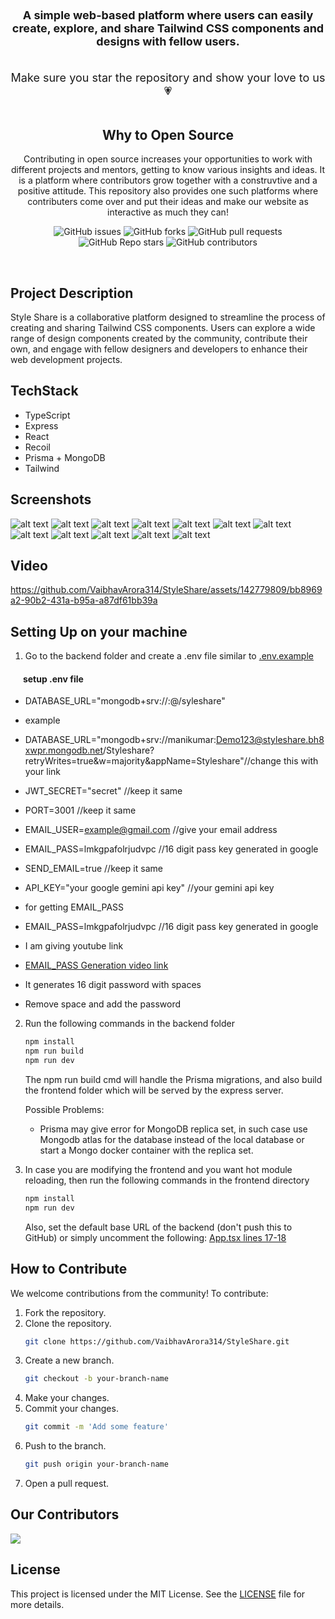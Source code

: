 <div style="display:none;" align="center">
<h1><font size="10"> Style Share </font></h1>

<!-- repo intro -->

</div>
<div align="center">

<h3><font size="4">A simple web-based platform where users can easily create, explore, and share Tailwind CSS components and designs with fellow users.</h3>
<br>
Make sure you star the repository and show your love to us💗
</font>
<br>
<br>
<p>

## Why to Open Source

Contributing in open source increases your opportunities to work with different projects and mentors, getting to know various insights and ideas. It is a platform where contributors grow together with a construvtive and a positive attitude.
This repository also provides one such platforms where contributers come over and put their ideas  and make our website as interactive as much they can!

![GitHub issues](https://img.shields.io/github/issues/VaibhavArora314/StyleShare)
![GitHub forks](https://img.shields.io/github/forks/VaibhavArora314/StyleShare)
![GitHub pull requests](https://img.shields.io/github/issues-pr/VaibhavArora314/StyleShare)
![GitHub Repo stars](https://img.shields.io/github/stars/VaibhavArora314/StyleShare)
![GitHub contributors](https://img.shields.io/github/contributors/VaibhavArora314/StyleShare)


</p>

</div>
<br>

## Project Description

Style Share is a collaborative platform designed to streamline the process of creating and sharing Tailwind CSS components. Users can explore a wide range of design components created by the community, contribute their own, and engage with fellow designers and developers to enhance their web development projects.

## TechStack

- TypeScript
- Express
- React
- Recoil
- Prisma + MongoDB
- Tailwind

## Screenshots

![alt text](./screenshots/Screenshot_home.png)
![alt text](./screenshots/Screenshot_aboutus.png)
![alt text](./screenshots/Screenshot_signup.png)
![alt text](./screenshots/Screenshot_signin.png)
![alt text](./screenshots/Screenshot_posts.png)
![alt text](./screenshots/Screenshot_codeeditor.png)
![alt text](./screenshots/Screenshot_newpost.png)
![alt text](./screenshots/Screenshot_leaderboard.png)
![alt text](./screenshots/Screenshot_profile.png)
![alt text](./screenshots/Screenshot_faqs.png)
![alt text](./screenshots/Screenshot_favourites.png)
![alt text](./screenshots/Screenshot_footer.png)


## Video

https://github.com/VaibhavArora314/StyleShare/assets/142779809/bb8969a2-90b2-431a-b95a-a87df61bb39a

## Setting Up on your machine

1. Go to the backend folder and create a .env file similar to [.env.example](https://github.com/VaibhavArora314/StyleShare/blob/main/backend/.env.example)

 <h4>&nbsp;&nbsp;&nbsp;&nbsp;&nbsp; setup .env file</h4>

- DATABASE_URL="mongodb+srv://<username>:<password>@<cluster-name>/syleshare"
- example
- DATABASE_URL="mongodb+srv://manikumar:Demo123@styleshare.bh8xwpr.mongodb.net/Styleshare?retryWrites=true&w=majority&appName=Styleshare"//change this with your link
- JWT_SECRET="secret" //keep it same
- PORT=3001 //keep it same
- EMAIL_USER=example@gmail.com //give your email address
- EMAIL_PASS=lmkgpafolrjudvpc  //16 digit pass key generated in google
- SEND_EMAIL=true //keep it same
- API_KEY="your google gemini api key"  //your gemini api key

- for getting EMAIL_PASS
- EMAIL_PASS=lmkgpafolrjudvpc  //16 digit pass key generated in google

- I am giving youtube link

- [EMAIL_PASS Generation video link](https://www.youtube.com/watch?v=MkLX85XU5rU&t=116s&ab_channel=HarishBhathee)

- It generates 16 digit password with spaces
- Remove space and add the password

2. Run the following commands in the backend folder

   ```sh
   npm install
   npm run build
   npm run dev
   ```

   The npm run build cmd will handle the Prisma migrations, and also build the frontend folder which will be served by the express server.

   Possible Problems:

   - Prisma may give error for MongoDB replica set, in such case use Mongodb atlas for the database instead of the local database or start a Mongo docker container with the replica set.

3. In case you are modifying the frontend and you want hot module reloading, then run the following commands in the frontend directory
   ```sh
   npm install
   npm run dev
   ```
   Also, set the default base URL of the backend (don't push this to GitHub) or simply uncomment the following:
   [App.tsx lines 17-18](https://github.com/VaibhavArora314/StyleShare/blob/ffb31d5bd3f68fbd76b300a736d56c2a0f1f77ac/frontend/src/App.tsx#L17-L18)

## How to Contribute

We welcome contributions from the community! To contribute:

1. Fork the repository.
2. Clone the repository.
   ```sh
   git clone https://github.com/VaibhavArora314/StyleShare.git
   ```
3. Create a new branch.
   ```sh
   git checkout -b your-branch-name
   ```
4. Make your changes.
5. Commit your changes.
   ```sh
   git commit -m 'Add some feature'
   ```
6. Push to the branch.
   ```sh
   git push origin your-branch-name
   ```
7. Open a pull request.

## Our Contributors

<p><a href="https://github.com/VaibhavArora314/StyleShare/contributors">
  <img src="https://contributors-img.web.app/image?repo=VaibhavArora314/StyleShare" />
</a></p>

## License

This project is licensed under the MIT License. See the [LICENSE](https://github.com/VaibhavArora314/StyleShare/blob/main/LICENSE) file for more details.
